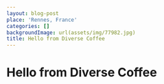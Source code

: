 ```yaml
---
layout: blog-post
place: 'Rennes, France'
categories: []
backgroundImage: url(assets/img/77982.jpg)
title: Hello from Diverse Coffee
---
```


# Hello from Diverse Coffee
